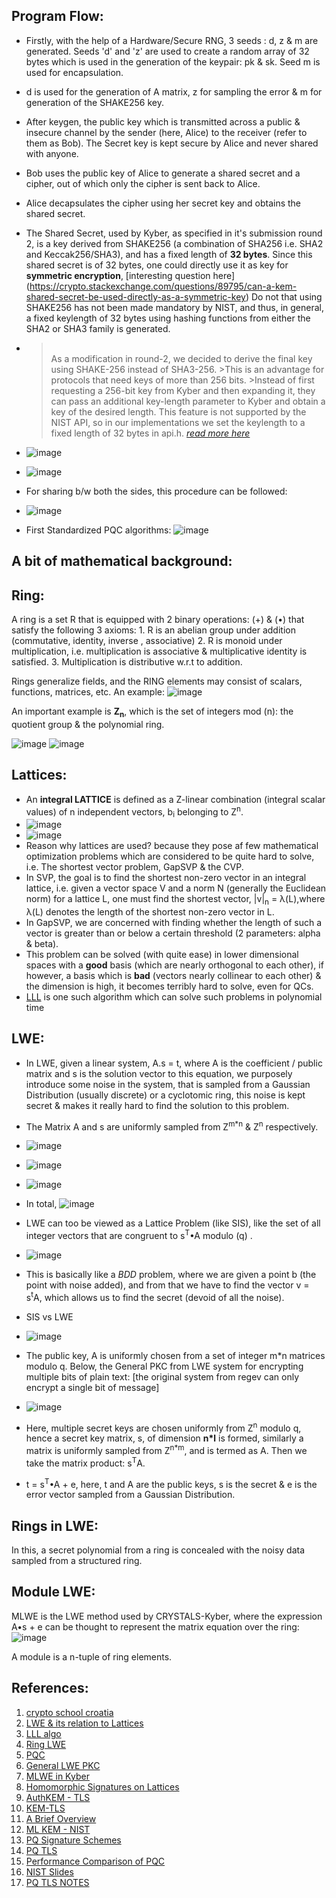 ## Program Flow:

  - Firstly, with the help of a Hardware/Secure RNG, 3 seeds : d, z & m are generated. Seeds 'd' and 'z' are used to create a random array of 32 bytes which is used in the generation of the keypair: pk & sk. Seed m is used for encapsulation.
  - d is used for the generation of A matrix, z for sampling the error & m for generation of the SHAKE256 key.
  - After keygen, the public key which is transmitted across a public & insecure channel by the sender (here, Alice) to the receiver (refer to them as Bob). The Secret key is kept secure by Alice and never shared with anyone.
  - Bob uses the public key of Alice to generate a shared secret and a cipher, out of which only the cipher is sent back to Alice.
  - Alice decapsulates the cipher using her secret key and obtains the shared secret.
  - The Shared Secret, used by Kyber, as specified in it's submission round 2, is a key derived from SHAKE256 (a combination of SHA256 i.e. SHA2 and Keccak256/SHA3), and has a fixed length of **32 bytes**. Since this shared secret is of 32 bytes, one could directly use it as key for **symmetric encryption**, [interesting question here] (https://crypto.stackexchange.com/questions/89795/can-a-kem-shared-secret-be-used-directly-as-a-symmetric-key)
    Do not that using SHAKE256 has not been made mandatory by NIST, and thus, in general, a fixed keylength of 32 bytes using hashing functions from either the SHA2 or SHA3 family is generated.
  -  ><br/>As a modification in round-2, we decided to derive the final key using SHAKE-256 instead of SHA3-256.
    >This is an advantage for protocols that need keys of more than 256 bits.
    >Instead of first requesting a 256-bit key from Kyber and then expanding it, they can pass an additional key-length parameter to Kyber and obtain a key of the desired length. This feature is not supported by the NIST API, so in our implementations we set the keylength to a fixed length of 32 bytes in api.h.
     > <cite> [read more here](https://pq-crystals.org/kyber/data/kyber-specification-round3-20210131.pdf)
  - ![image](https://miro.medium.com/v2/resize:fit:1100/format:webp/0*-q0OB65GCekDIm-6.png)
  - ![image](https://github.com/lakshya-chopra/KyberCpp/assets/77010972/7d6a5a54-233e-45c9-b967-1a941a169bff)

  - For sharing b/w both the sides, this procedure can be followed:
  - ![image](https://github.com/lakshya-chopra/KyberCpp/assets/77010972/87511884-15d6-4d99-874e-f4c1c2fbb43d)

  - First Standardized PQC algorithms:
    ![image](https://github.com/lakshya-chopra/KyberCpp/assets/77010972/23e3e968-a16c-4f75-97f6-a77cbbf0d493)

## A bit of mathematical background:

  ## Ring:
  A ring is a set R that is equipped with 2 binary operations: (+) & (•) that satisfy the following 3 axioms:
    1. R is an abelian group under addition (commutative, identity, inverse , associative)
    2. R is monoid under multiplication, i.e. multiplication is associative & multiplicative identity is satisfied.
    3. Multiplication is distributive w.r.t to addition.

  Rings generalize fields, and the RING elements may consist of scalars, functions, matrices, etc.
  An example: 
  ![image](https://github.com/lakshya-chopra/KyberCpp/assets/77010972/b18f3b9d-5918-4a69-a34e-dffd05397a4b)

  An important example is **Z<sub>n</sub>**, which is the set of integers mod (n): the quotient group & the polynomial ring.
  
  ![image](https://github.com/lakshya-chopra/KyberCpp/assets/77010972/15d63dee-e1cc-4e9c-98d4-a855ebf697e5)
  ![image](https://github.com/lakshya-chopra/KyberCpp/assets/77010972/15852b69-ee2c-4aec-a414-b4cff30a7565)


  ## Lattices:
  
  - An **integral LATTICE** is defined as a Z-linear combination (integral scalar values) of n independent vectors, b<sub>i</sub> belonging to Z<sup>n</sup>.
  - ![image](https://github.com/lakshya-chopra/KyberCpp/assets/77010972/00d6ef32-2e1c-46e7-9fec-838d9505d015)
  - ![image](https://github.com/lakshya-chopra/KyberCpp/assets/77010972/c74d0ce4-e228-4d98-b60a-a90305b16560)
  - Reason why lattices are used? because they pose af few mathematical optimization problems which are considered to be quite hard to solve, i.e. The shortest vector problem, GapSVP & the CVP.
  - In SVP, the goal is to find the shortest non-zero vector in an integral lattice, i.e. given a vector space V and a norm N (generally the Euclidean norm) for a lattice L, one must find the shortest vector, |v|<sub>n</sub> = λ(L),where λ(L) denotes the length of the shortest non-zero vector in L.
  - In GapSVP, we are concerned with finding whether the length of such a vector is greater than or below a certain threshold (2 parameters: alpha & beta).
  - This problem can be solved (with quite ease) in lower dimensional spaces with a **good** basis (which are nearly orthogonal to each other), if however, a basis which is **bad** (vectors nearly collinear to each other) & the dimension is high, it becomes terribly hard to solve, even for QCs.
  - [LLL](https://en.wikipedia.org/wiki/Lenstra%E2%80%93Lenstra%E2%80%93Lov%C3%A1sz_lattice_basis_reduction_algorithm) is one such algorithm which can solve such problems in polynomial time

  ## LWE:
  - In LWE, given a linear system, A.s = t, where A is the coefficient / public matrix and s is the solution vector to this equation, we purposely introduce some noise in the system, that is sampled from a Gaussian Distribution (usually discrete) or a cyclotomic ring, this noise is kept secret & makes it really hard to find the solution to this problem.
  - The Matrix A and s are uniformly sampled from Z<sup>m*n</sup> & Z<sup>n</sup> respectively.
  - ![image](https://github.com/lakshya-chopra/KyberCpp/assets/77010972/da569458-d4d3-4461-9ae7-9b6805537583)
  - ![image](https://github.com/lakshya-chopra/KyberCpp/assets/77010972/19723259-2615-4933-ba14-de9389d17f97)
  - ![image](https://github.com/lakshya-chopra/KyberCpp/assets/77010972/3d00dab7-a639-4a29-888d-e367491a630d)


  - In total,
    ![image](https://github.com/lakshya-chopra/KyberCpp/assets/77010972/d788125d-7735-413f-b60e-6b592165270e)

  - LWE can too be viewed as a Lattice Problem (like SIS), like the set of all integer vectors that are congruent to s<sup>T</sup>•A modulo (q) .
  - ![image](https://github.com/lakshya-chopra/KyberCpp/assets/77010972/b392369c-6c18-40f1-8d23-eb3033ecc145)
  - This is basically like a *BDD* problem, where we are given a point b (the point with noise added), and from that we have to find the vector v = s<sup>t</sup>A, which allows us to find the secret (devoid of all the noise).
  - SIS vs LWE
  - ![image](https://github.com/lakshya-chopra/KyberCpp/assets/77010972/7c0372eb-378f-4ff9-89bf-bc2257c3d045)
  - The public key, A is uniformly chosen from a set of integer m*n matrices modulo q. Below, the General PKC from LWE system for encrypting multiple bits of plain text: [the original system from regev can only encrypt a single bit of message]
  - ![image](https://github.com/lakshya-chopra/KyberCpp/assets/77010972/46d205e6-4f3d-4f4e-bfaf-764c951158bb)
  - Here, multiple secret keys are chosen uniformly from Z<sup>n</sup> modulo q, hence a secret key matrix, s, of dimension **n*l** is formed, similarly a matrix is uniformly sampled from Z<sup>n*m</sup>, and is termed as A. Then we take the matrix product: s<sup>T</sup>A.
  - t = s<sup>T</sup>•A + e, here, t and A are the public keys, s is the secret & e is the error vector sampled from a Gaussian Distribution.



  
  
  ## Rings in LWE:
  
  In this, a secret polynomial from a ring is concealed with the noisy data sampled from a structured ring.

  ## Module LWE:
  MLWE is the LWE method used by CRYSTALS-Kyber, where the expression A•s + e can be thought to represent the matrix equation over the ring: 
  ![image](https://github.com/lakshya-chopra/KyberCpp/assets/77010972/091a96c4-135b-4029-bce6-a7b7706e3d44)

  A module is a n-tuple of ring elements.

  
## References:
1. [crypto school croatia](https://summerschool-croatia.cs.ru.nl/2015/Lattice-based%20crypto.pdf)
2. [LWE & its relation to Lattices](https://web.stanford.edu/class/cs354/scribe/lecture14.pdf)
3. [LLL algo](https://en.wikipedia.org/wiki/Lenstra%E2%80%93Lenstra%E2%80%93Lov%C3%A1sz_lattice_basis_reduction_algorithm)
4. [Ring LWE](https://www.cse.iitk.ac.in/users/angshuman/assets/pdf/RINGLWE_SPACE_2016.pdf)
5. [PQC](https://summerschool-croatia.cs.ru.nl/2018/slides/Introduction%20to%20post-quantum%20cryptography%20and%20learning%20with%20errors.pdf)
6. [General LWE PKC](https://link.springer.com/chapter/10.1007/978-981-19-7644-5_4#Sec5)
7. [MLWE in Kyber](https://crypto.stackexchange.com/a/104393)
8. [Homomorphic Signatures on Lattices](https://quickmathintuitions.org/wp-content/uploads/2019/10/Homomorphic-Signatures-over-Lattices.pdf)
9. [AuthKEM - TLS](https://datatracker.ietf.org/meeting/111/materials/slides-111-tls-authkem-01)
10. [KEM-TLS](https://thomwiggers.nl/publication/thesis/thesis.pdf)
11. [A Brief Overview](http://www.cse.iitm.ac.in/~shwetaag/PQC-Overview.pdf)
12. [ML KEM - NIST](https://nvlpubs.nist.gov/nistpubs/FIPS/NIST.FIPS.203.ipd.pdf)
13. [PQ Signature Schemes](https://blog.cloudflare.com/post-quantum-signatures)
14. [PQ TLS](https://engineering.fb.com/2024/05/22/security/post-quantum-readiness-tls-pqr-meta)
15. [Performance Comparison of PQC](https://blog.cloudflare.com/nist-post-quantum-surprise#kyber)
16. [NIST Slides](https://csrc.nist.gov/CSRC/media/Presentations/pqc-update-round-2-and-beyond/images-media/pqcrypto-sept2020-moody.pdf)
17. [PQ TLS NOTES](https://educatedguesswork.org/posts/pq-tls12/)
